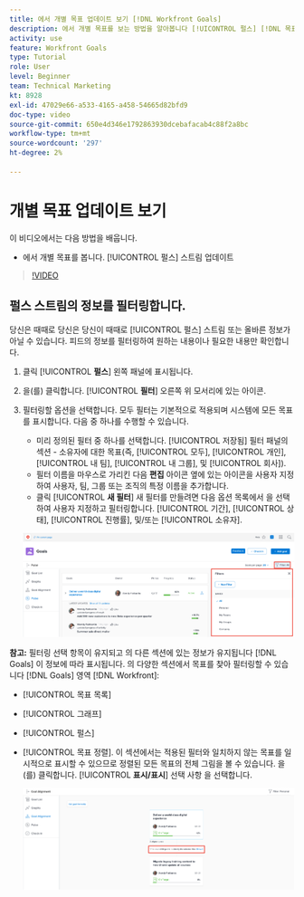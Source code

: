 ```yaml
---
title: 에서 개별 목표 업데이트 보기 [!DNL Workfront Goals]
description: 에서 개별 목표를 보는 방법을 알아봅니다 [!UICONTROL 펄스] [!DNL 목표]에서 스트림을 업데이트합니다.
activity: use
feature: Workfront Goals
type: Tutorial
role: User
level: Beginner
team: Technical Marketing
kt: 8928
exl-id: 47029e66-a533-4165-a458-54665d82bfd9
doc-type: video
source-git-commit: 650e4d346e1792863930dcebafacab4c88f2a8bc
workflow-type: tm+mt
source-wordcount: '297'
ht-degree: 2%

---
```


# 개별 목표 업데이트 보기

이 비디오에서는 다음 방법을 배웁니다.

* 에서 개별 목표를 봅니다. [!UICONTROL 펄스] 스트림 업데이트

>[!VIDEO](https://video.tv.adobe.com/v/335200/?quality=12&learn=on)

## 펄스 스트림의 정보를 필터링합니다.

당신은 때때로 당신은 당신이 때때로 [!UICONTROL 펄스] 스트림 또는 올바른 정보가 아닐 수 있습니다. 피드의 정보를 필터링하여 원하는 내용이나 필요한 내용만 확인합니다.

1. 클릭 [!UICONTROL **펄스**] 왼쪽 패널에 표시됩니다.
1. 을(를) 클릭합니다. [!UICONTROL **필터**] 오른쪽 위 모서리에 있는 아이콘.
1. 필터링할 옵션을 선택합니다. 모두 필터는 기본적으로 적용되며 시스템에 모든 목표를 표시합니다. 다음 중 하나를 수행할 수 있습니다.

   * 미리 정의된 필터 중 하나를 선택합니다. [!UICONTROL 저장됨] 필터 패널의 섹션 - 소유자에 대한 목표(즉, [!UICONTROL 모두], [!UICONTROL 개인], [!UICONTROL 내 팀], [!UICONTROL 내 그룹], 및 [!UICONTROL 회사]).
   * 필터 이름을 마우스로 가리킨 다음 **편집** 아이콘 옆에 있는 아이콘을 사용자 지정하여 사용자, 팀, 그룹 또는 조직의 특정 이름을 추가합니다.
   * 클릭 [!UICONTROL **새 필터**] 새 필터를 만들려면 다음 옵션 목록에서 을 선택하여 사용자 지정하고 필터링합니다. [!UICONTROL 기간], [!UICONTROL 상태], [!UICONTROL 진행률], 및/또는 [!UICONTROL 소유자].

   ![의 이미지 [!UICONTROL 필터] 패널 [!DNL Workfront Goals]](assets/18-workfront-goals-pulse-stream.png)

**참고:** 필터링 선택 항목이 유지되고 의 다른 섹션에 있는 정보가 유지됩니다 [!DNL Goals] 이 정보에 따라 표시됩니다. 의 다양한 섹션에서 목표를 찾아 필터링할 수 있습니다 [!DNL Goals] 영역 [!DNL Workfront]:

* [!UICONTROL 목표 목록]
* [!UICONTROL 그래프]
* [!UICONTROL 펄스]
* [!UICONTROL 목표 정렬]. 이 섹션에서는 적용된 필터와 일치하지 않는 목표를 일시적으로 표시할 수 있으므로 정렬된 모든 목표의 전체 그림을 볼 수 있습니다. 을(를) 클릭합니다. [!UICONTROL **표시/표시**] 선택 사항 을 선택합니다.

   ![](assets/19-workfront-goals-filter-show-it.png)
